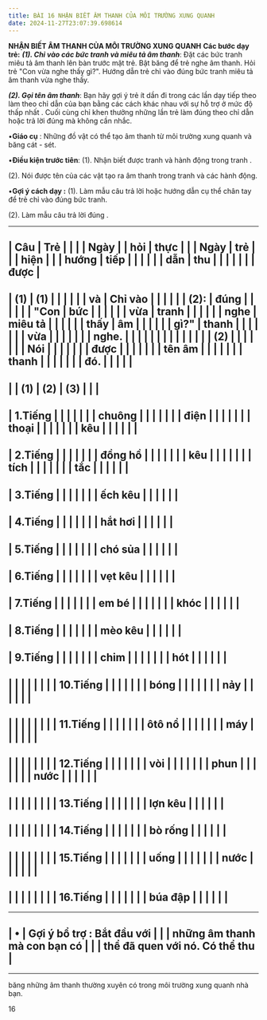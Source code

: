 ```yaml
---
title: BÀI 16 NHẬN BIẾT ÂM THANH CỦA MÔI TRƯỜNG XUNG QUANH
date: 2024-11-27T23:07:39.698614
---
```

**NHẬN BIẾT ÂM THANH CỦA MÔI TRƯỜNG XUNG QUANH**
**Các bước dạy trẻ:**
***(1). Chỉ vào các bức tranh và miêu tả âm thanh***: Đặt các bức
tranh miêu tả âm thanh lên bàn trước mặt trẻ. Bật băng để trẻ nghe âm
thanh. Hỏi trẻ "Con vừa nghe thấy gì?". Hướng dẫn trẻ chỉ vào đúng bức
tranh miêu tả âm thanh vừa nghe thấy.

***(2). Gọi tên âm thanh***: Bạn hãy gợi ý trẻ ít dần đi trong các lần
dạy tiếp theo làm theo chỉ dẫn của bạn bằng các cách khác nhau với sự
hỗ trợ ở mức độ thấp nhất . Cuối cùng chỉ khen thưởng những lần trẻ
làm đúng theo chỉ dẫn hoặc trả lời đúng mà không cần nhắc.

•**Giáo cụ** : Những đồ vật có thể tạo âm thanh từ môi trường xung
quanh và băng cát - sét.

•**Điều kiện trước tiên**:
(1). Nhận biết được tranh và hành động trong tranh .

(2). Nói được tên của các vật tạo ra âm thanh trong tranh và các hành
động.

•**Gợi ý cách dạy :**
(1). Làm mẫu câu trả lời hoặc hướng dẫn cụ thể chân tay để trẻ chỉ vào
đúng bức tranh.

(2). Làm mẫu câu trả lời đúng .

-------------------------------------------------------------------------
| **Câu     | **Trẻ     |           |           |         | **Ngày  |
| hỏi**     | thực      |           |           | **Ngày** | trẻ     |
|           | hiện**    |           |           | **hướng | tiếp    |
|           |           |           |           | dẫn**   | thu     |
|           |           |           |           |           | được**  |
-------------------------------------------------------------------------
| **(1)   | **(1)   |           |           |           |           |
| và      | Chỉ vào |           |           |           |           |
| (2):**  | đúng    |           |           |           |           |
| "**Con  | bức**  |           |           |           |           |
| vừa     | **tranh |           |           |           |           |
| nghe    | miêu tả |           |           |           |           |
| thấy    | âm      |           |           |           |           |
| gì?**"  | thanh   |           |           |           |           |
|           | vừa     |           |           |           |           |
|           | nghe.** |           |           |           |           |
|           |         |           |           |           |           |
|           | **(2)   |           |           |           |           |
|           | Nói     |           |           |           |           |
|           | được    |           |           |           |           |
|           | tên âm  |           |           |           |           |
|           | thanh   |           |           |           |           |
|           | đó.**   |           |           |           |           |
-------------------------------------------------------------------------
|           | **(1)**   | **(2)**   | **(3)**   |           |           |
-------------------------------------------------------------------------
| 1.Tiếng |           |           |           |           |           |
| chuông  |           |           |           |           |           |
| điện    |           |           |           |           |           |
| thoại   |           |           |           |           |           |
| kêu     |           |           |           |           |           |
-------------------------------------------------------------------------
| 2.Tiếng |           |           |           |           |           |
| đồng hồ |           |           |           |           |           |
| kêu     |           |           |           |           |           |
| tích    |           |           |           |           |           |
| tắc     |           |           |           |           |           |
-------------------------------------------------------------------------
| 3.Tiếng |           |           |           |           |           |
| ếch kêu |           |           |           |           |           |
-------------------------------------------------------------------------
| 4.Tiếng |           |           |           |           |           |
| hắt hơi |           |           |           |           |           |
-------------------------------------------------------------------------
| 5.Tiếng |           |           |           |           |           |
| chó sủa |           |           |           |           |           |
-------------------------------------------------------------------------
| 6.Tiếng |           |           |           |           |           |
| vẹt kêu |           |           |           |           |           |
-------------------------------------------------------------------------
| 7.Tiếng |           |           |           |           |           |
| em bé   |           |           |           |           |           |
| khóc    |           |           |           |           |           |
-------------------------------------------------------------------------
| 8.Tiếng |           |           |           |           |           |
| mèo kêu |           |           |           |           |           |
-------------------------------------------------------------------------
| 9.Tiếng |           |           |           |           |           |
| chim    |           |           |           |           |           |
| hót     |           |           |           |           |           |
-------------------------------------------------------------------------
|         |           |           |           |           |           |
|  10.Tiếng |           |           |           |           |           |
| bóng    |           |           |           |           |           |
| nảy     |           |           |           |           |           |
-------------------------------------------------------------------------
|         |           |           |           |           |           |
|  11.Tiếng |           |           |           |           |           |
| ôtô nổ  |           |           |           |           |           |
| máy     |           |           |           |           |           |
-------------------------------------------------------------------------
|         |           |           |           |           |           |
|  12.Tiếng |           |           |           |           |           |
| vòi     |           |           |           |           |           |
| phun    |           |           |           |           |           |
| nước    |           |           |           |           |           |
-------------------------------------------------------------------------
|         |           |           |           |           |           |
|  13.Tiếng |           |           |           |           |           |
| lợn kêu |           |           |           |           |           |
-------------------------------------------------------------------------
|         |           |           |           |           |           |
|  14.Tiếng |           |           |           |           |           |
| bò rống |           |           |           |           |           |
-------------------------------------------------------------------------
|         |           |           |           |           |           |
|  15.Tiếng |           |           |           |           |           |
| uống    |           |           |           |           |           |
| nước    |           |           |           |           |           |
-------------------------------------------------------------------------
|         |           |           |           |           |           |
|  16.Tiếng |           |           |           |           |           |
| búa đập |           |           |           |           |           |
-------------------------------------------------------------------------

-------------------------------------------------------------------------
| •                                 | **Gợi ý bổ trợ** : Bắt đầu với  |
|                                   | những âm thanh mà con bạn có    |
|                                   | thể đã quen với nó. Có thể thu  |
-------------------------------------------------------------------------
-------------------------------------------------------------------------

băng những âm thanh thường xuyên có trong môi trường xung quanh nhà
bạn.

16

